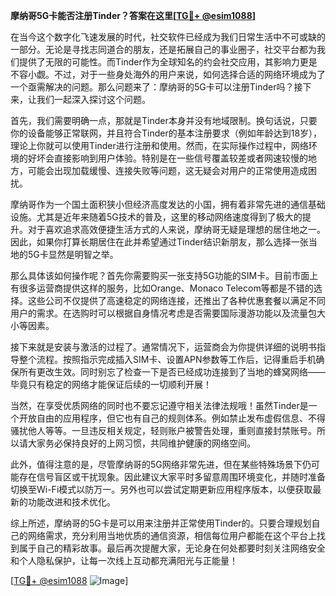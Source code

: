 **摩纳哥5G卡能否注册Tinder？答案在这里[[TG💪+ @esim1088](https://t.me/s/esim1088)]**

在当今这个数字化飞速发展的时代，社交软件已经成为我们日常生活中不可或缺的一部分。无论是寻找志同道合的朋友，还是拓展自己的事业圈子，社交平台都为我们提供了无限的可能性。而Tinder作为全球知名的约会社交应用，其影响力更是不容小觑。不过，对于一些身处海外的用户来说，如何选择合适的网络环境成为了一个亟需解决的问题。那么问题来了：摩纳哥的5G卡可以注册Tinder吗？接下来，让我们一起深入探讨这个问题。

首先，我们需要明确一点，那就是Tinder本身并没有地域限制。换句话说，只要你的设备能够正常联网，并且符合Tinder的基本注册要求（例如年龄达到18岁），理论上你就可以使用Tinder进行注册和使用。然而，在实际操作过程中，网络环境的好坏会直接影响到用户体验。特别是在一些信号覆盖较差或者网速较慢的地方，可能会出现加载缓慢、连接失败等问题，这无疑会对用户的正常使用造成困扰。

摩纳哥作为一个国土面积狭小但经济高度发达的小国，拥有着非常先进的通信基础设施。尤其是近年来随着5G技术的普及，这里的移动网络速度得到了极大的提升。对于喜欢追求高效便捷生活方式的人来说，摩纳哥无疑是理想的居住地之一。因此，如果你打算长期居住在此并希望通过Tinder结识新朋友，那么选择一张当地的5G卡显然是明智之举。

那么具体该如何操作呢？首先你需要购买一张支持5G功能的SIM卡。目前市面上有很多运营商提供这样的服务，比如Orange、Monaco Telecom等都是不错的选择。这些公司不仅提供了高速稳定的网络连接，还推出了各种优惠套餐以满足不同用户的需求。在选购时可以根据自身情况考虑是否需要国际漫游功能以及流量包大小等因素。

接下来就是安装与激活的过程了。通常情况下，运营商会为你提供详细的说明书指导整个流程。按照指示完成插入SIM卡、设置APN参数等工作后，记得重启手机确保所有更改生效。同时别忘了检查一下是否已经成功连接到了当地的蜂窝网络——毕竟只有稳定的网络才能保证后续的一切顺利开展！

当然，在享受优质网络的同时也不要忘记遵守相关法律法规哦！虽然Tinder是一个开放自由的应用程序，但它也有自己的规则体系。例如禁止发布虚假信息、不得骚扰他人等等。一旦违反相关规定，轻则账户被警告处理，重则直接封禁账号。所以请大家务必保持良好的上网习惯，共同维护健康的网络空间。

此外，值得注意的是，尽管摩纳哥的5G网络非常先进，但在某些特殊场景下仍可能存在信号盲区或干扰现象。因此建议大家平时多留意周围环境变化，并随时准备切换至Wi-Fi模式以防万一。另外也可以尝试定期更新应用程序版本，以便获取最新的功能改进和技术优化。

综上所述，摩纳哥的5G卡是可以用来注册并正常使用Tinder的。只要合理规划自己的网络需求，充分利用当地优质的通信资源，相信每位用户都能在这个平台上找到属于自己的精彩故事。最后再次提醒大家，无论身在何处都要时刻关注网络安全和个人隐私保护，让每一次线上互动都充满阳光与正能量！

[[TG💪+ @esim1088](https://t.me/s/esim1088) ![Image](https://i.postimg.cc/4NQfJmqS/Snipaste-2025-05-13-00-14-12.png)]